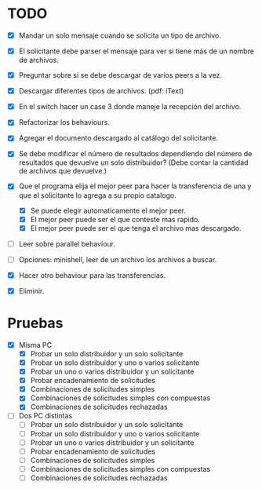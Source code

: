 # TODO

- [x] Mandar un solo mensaje cuando se solicita un tipo de archivo.
- [x] El solicitante debe parser el mensaje para ver si tiene más de un nombre de archivos.
- [x] Preguntar sobre si se debe descargar de varios peers a la vez.
- [x] Descargar diferentes tipos de archivos. (pdf: iText)
- [x] En el switch hacer un case 3 donde maneje la recepción del archivo.
- [x] Refactorizar los behaviours.
- [x] Agregar el documento descargado al catálogo del solicitante.
- [x] Se debe modificar el número de resultados dependiendo del número de resultados que devuelve un solo distribuidor? (Debe contar la cantidad de archivos que devuelve.)
- [x] Que el programa elija el mejor peer para hacer la transferencia de una y que el solicitante lo agrega a su propio catalogo.
   - [x] Se puede elegir automaticamente el mejor peer.
   - [x] El mejor peer puede ser el que conteste mas rapido.
   - [x] El mejor peer puede ser el que tenga el archivo mas descargado.
- [ ] Leer sobre parallel behaviour.
- [ ] Opciones: minishell, leer de un archivo los archivos a buscar.
- [x] Hacer otro behaviour para las transferencias.
- [x] Eliminir.


# Pruebas
- [x] Misma PC
    - [x] Probar un solo distribuidor y un solo solicitante
    - [x] Probar un solo distribuidor y uno o varios solicitante
    - [x] Probar un uno o varios distribuidor y un solicitante
    - [x] Probar encadenamiento de solicitudes
    - [x] Combinaciones de solicitudes simples
    - [x] Combinaciones de solicitudes simples con compuestas
    - [x] Combinaciones de solicitudes rechazadas

- [ ] Dos PC distintas
    - [ ] Probar un solo distribuidor y un solo solicitante
    - [ ] Probar un solo distribuidor y uno o varios solicitante
    - [ ] Probar un uno o varios distribuidor y un solicitante
    - [ ] Probar encadenamiento de solicitudes
    - [ ] Combinaciones de solicitudes simples
    - [ ] Combinaciones de solicitudes simples con compuestas
    - [ ] Combinaciones de solicitudes rechazadas
